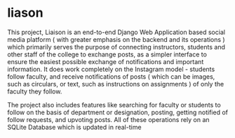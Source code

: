 # liason
This project, Liaison is an end-to-end Django Web Application based social media platform ( with greater emphasis on the backend and its operations ) which primarily serves the purpose of connecting instructors, students and other staff of the college to exchange posts, as a simpler interface to ensure the easiest possible exchange of notifications and important information. It does work completely on the Instagram model - students follow faculty, and receive notifications of posts ( which can be images, such as circulars, or text, such as instructions on assignments ) of only the faculty they follow.

The project also includes features like searching for faculty or students to follow on the basis of department or designation, posting, getting notified of follow requests, and upvoting posts. All of these operations rely on an SQLite Database which is updated in real-time

